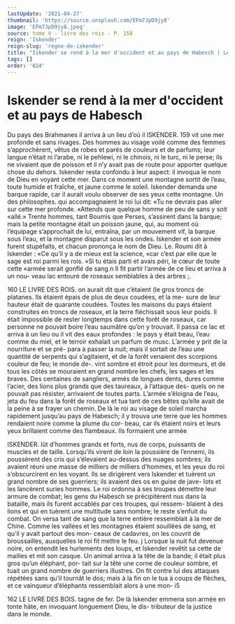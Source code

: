 ```yaml
---
lastUpdate: '2021-04-27'
thumbnail: 'https://source.unsplash.com/EFm7JpD9jy8'
image: 'EFm7JpD9jy8.jpeg'
source: tome V - livre des rois - P. 158
reign: 'Iskender'
reign-slug: 'regne-de-iskender'
title: "Iskender se rend à la mer d'occident et au pays de Habesch | Le Livre des Rois | Shâhnâmeh"
tags: []
order: '024'
---
```


# Iskender se rend à la mer d'occident et au pays de Habesch

Du pays des Brahmanes il arriva à un lieu d’où il
lSKENDER. 159 vit une mer profonde et sans rivages. Des hommes
au visage voilé comme des femmes s’approchèrent,
vêtus de robes et parés de couleurs et de parfums;
leur langue n’était ni l’arabe, ni le pehlewi, ni le
chinois, ni le turc, ni le perse; ils ne vivaient que de poisson et il n’y avait pas de route pour apporter quelque chose du dehors. Iskender resta confondu à leur aspect: il invoqua le nom de Dieu en voyant cette mer. Dans ce moment une montagne sortit de l’eau, toute humide et fraîche, et jaune comme le soleil. Iskender demanda une barque rapide, car il aurait voulu observer de ses yeux cette montagne. Un des philosophes. qui accompagnaient le roi lui dit: «Tu ne devrais pas aller sur cette mer profonde. «Attends que quelque homme de peu de sans y soit «allé.» Trente hommes, tant Boumis que Perses, s’assirent dans la barque; mais la petite montagne était un poisson jaune, qui, au moment où l’équipage s’approchait de lui, entraîna, par un mouvement vif,
la barque sous l’eau, et la montagne disparut sous
les ondes. Iskender et son armée furent stupéfaits,
et chacun prononça le nom de Dieu. Le. Roumi dit
à Iskender : «Ce qu’il y a de mieux est la science,
«car c’est par elle que le sage est roi parmi les rois.
«Si tu étais parti et avais péri, le cœur de toute cette
«armée serait gonflé de sang.n
Il fit partir l’armée de ce lieu et arriva à un nou- veau lac entouré de roseaux semblables à des arbres ;.

160 LE LIVRE DES ROIS.
on aurait dit que c’étaient (le gros troncs de platanes.
Ils étaient épais de plus de deux coudées, et la me-
sure de leur hauteur était de quarante coudées. Toutes
les maisons du pays étaient construites en troncs de roseaux, et la terre fléchissait sous leur poids. Il était impossible de rester longtemps dans cette forêt de roseaux, car personne ne pouvait boire l’eau saumâtre qu’on y trouvait. Il passa ce lac et arriva à un lieu
ou il vit des eaux profondes : le pays y était beau, l’eau comme du miel, et le terroir exhalait un parfum
de musc. L’armée y prit de la nourriture et se pré-
para à passer la nuit; mais il sortait de l’eau une quantité de serpents qui s’agitaient, et de la forêt venaient des scorpions couleur de feu; le monde de-. vint sombre et étroit pour les dormeurs, et de tous les côtés se mouraient en grand nombre les chefs,
les sages et les braves. Des centaines de sangliers,
armés de longues dents, dures comme l’acier, des
lions plus grands que des taureaux, à l’attaque des-
quels on ne pouvait pas résister, arrivaient de toutes parts. L’armée s’éloigna de l’eau, jeta du feu dans la
forêt de roseaux et tua tant de ces bêtes qu’elle avait de la peine à se frayer un chemin.
De là le roi au visage de soleil marcha rapidement jusqu’au pays de Habesch; il y trouva une terre que
les hommes rendaient noire comme la plume du cor-
beau, car ils étaient noirs et leurs yeux brillaient comme des flambeaux. Ils formaient une armée

ISKENDER. lût d’hommes grands et forts, nus de corps, puissants
de muscles et de taille. Lorsqu’ils virent de loin la poussière de l’ennemi, ils poussèrent des cris qui s’élevaient au-dessus des nuages sombres; ils avaient
réuni une masse de milliers de milliers d’hommes,
et les yeux du roi s’obscurcirent en les voyant. Ils se dirigèrent vers Iskender et tuèrent un grand nombre
de ses guerriers; ils avaient des os en guise de jave- lots et les lancèrent suries hommes. Le roi ordonna
à ses troupes démettre leur armure de combat; les gens du Habesch se précipitèrent nus dans la bataille, mais ils furent accablés par ces troupes, qui ressem- blaient à des lions et qui en tuèrent une multitude sans nombre; le reste s’enfuit du combat. On versa tant de sang que la terre entière ressemblait à la mer de Chine. Comme les vallées et les montagnes étaient souillées de sang, et qu’il y avait partout des mon- ceaux de cadavres, on les couvrit de broussailles,
auxquelles le roi fit mettre le feu. j Lorsque la nuit fut devenue noire, on entendit les
hurlements des loups, et Iskender revêtit sa cette de mailles et mit son casque. Un animal arriva à la tête de la bande; il était plus gros qu’un éléphant, por-
tait sur la tête une corne de couleur sombre, et tuait un grand nombre de guerriers illustres. On fit contre lui des attaques répétées sans qu’il tournât le dos;
mais à la fin on le tua à coups de flèches, et ce vainqueur d’éléphants ressemblait alors à une mon-
i5

162 LE LIVRE DES BOIS.
tagne de fer. De là Iskender emmena son armée en tonte hâte, en invoquant longuement Dieu, le dis- tributeur de la justice dans le monde.
